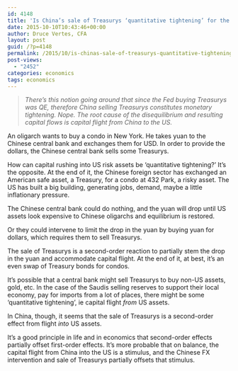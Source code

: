 ```yaml
---
id: 4148
title: 'Is China’s sale of Treasurys ‘quantitative tightening’ for the US?'
date: 2015-10-10T10:43:46+00:00
author: Druce Vertes, CFA
layout: post
guid: /?p=4148
permalink: /2015/10/is-chinas-sale-of-treasurys-quantitative-tightening-for-the-us/
post-views:
  - "2452"
categories: economics
tags: economics
---
```

> *There’s this notion going around that since the Fed buying Treasurys was QE, therefore China selling Treasurys constitutes monetary tightening. Nope. The root cause of the disequilibrium and resulting capital flows is capital flight from China to the US.*
<!--more-->
An oligarch wants to buy a condo in New York. He takes yuan to the Chinese central bank and exchanges them for USD. In order to provide the dollars, the Chinese central bank sells some Treasurys.

How can capital rushing into US risk assets be ‘quantitative tightening?’ It’s the opposite. At the end of it, the Chinese foreign sector has exchanged an American safe asset, a Treasury, for a condo at 432 Park, a risky asset. The US has built a big building, generating jobs, demand, maybe a little inflationary pressure.

The Chinese central bank could do nothing, and the yuan will drop until US assets look expensive to Chinese oligarchs and equilibrium is restored. 

Or they could intervene to limit the drop in the yuan by buying yuan for dollars, which requires them to sell Treasurys.

The sale of Treasurys is a second-order reaction to partially stem the drop in the yuan and accommodate capital flight. At the end of it, at best, it’s an even swap of Treasury bonds for condos. 

It’s possible that a central bank might sell Treasurys to buy non-US assets, gold, etc. In the case of the Saudis selling reserves to support their local economy, pay for imports from a lot of places, there might be some ‘quantitative tightening’, ie capital flight _from_ US assets.

In China, though, it seems that the sale of Treasurys is a second-order effect from flight _into_ US assets.

It’s a good principle in life and in economics that second-order effects partially offset first-order effects. It’s more probable that on balance, the capital flight from China into the US is a stimulus, and the Chinese FX intervention and sale of Treasurys partially offsets that stimulus.
